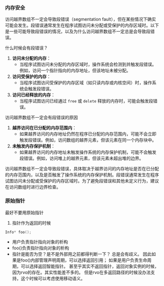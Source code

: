 
### 内存安全

访问越界数组不一定会导致段错误（segmentation fault），但在某些情况下确实可能会发生。段错误通常发生在程序试图访问未分配或受保护的内存区域时。以下是一些可能导致段错误的情况，以及为什么访问越界数组不一定总是会导致段错误。

什么时候会有段错误？
1. **访问未分配的内存**：
   - 当程序试图访问未分配的内存区域时，操作系统会检测到并触发段错误。例如，访问一个指针指向的内存地址，但该地址未被分配。
2. **访问受保护的内存**：
   - 当程序试图访问受保护的内存区域（如只读内存或内核空间）时，操作系统会触发段错误。
3. **访问已经释放的内存**：
   - 当程序试图访问已经通过 `free` 或 `delete` 释放的内存时，可能会触发段错误。

访问越界数组不一定会有段错误的原因

1. **越界访问在已分配的内存范围内**：
   - 如果越界访问的内存地址仍然在程序已分配的内存范围内，可能不会立即触发段错误。例如，访问数组的越界元素，但该元素在同一个内存块中。
2. **未触发内存保护机制**：
   - 如果越界访问的内存地址未触发操作系统的内存保护机制，可能不会触发段错误。例如，访问堆上的越界元素，但该元素未超出堆的边界。

访问越界数组不一定会导致段错误，具体取决于越界访问的内存地址是否在已分配的内存范围内，以及是否触发了操作系统的内存保护机制。段错误通常发生在程序试图访问未分配或受保护的内存区域时。为了避免段错误和其他未定义行为，建议在访问数组时进行边界检查。


### 原始指针
最好不要用原始指针

1. 指针作为返回的时候
```cpp
Info* foo();
```
* 用户负责指针指向对象的析构
* foo()负责指针指向对象的析构
* 指针是能否为空？是不是外部用之前都得判断一下？
总是会有歧义。
因此如果是foo()内部管理声明周期，可以选择返回引用；
如果是用户负责生命周期，可以选择返回智能指针。
甚至乎其实不返回指针，返回对象实例的时候，因为rvo的存在。其实性能差不多的。
但是rvo在多返回路径的时候没办法支持，这个时候可以考虑使用移动语义。